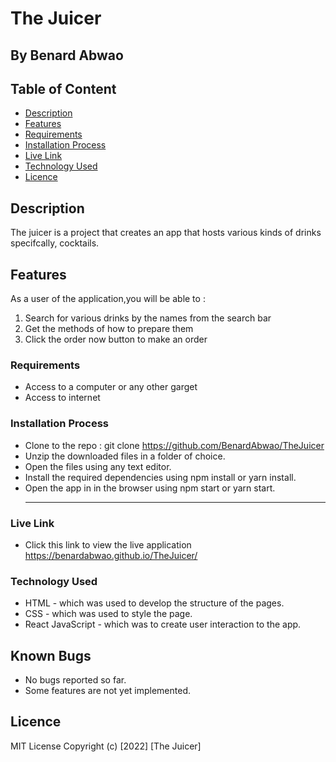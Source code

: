 # The Juicer

## By Benard Abwao

## Table of Content

- [Description](#description)
- [Features](#features)
- [Requirements](#requirements)
- [Installation Process](#installation-Process)
- [Live Link](#Live-Link)
- [Technology Used](#technology-Used)
- [Licence](#licence)

## Description

 <p> The juicer is a project that creates an app that hosts various kinds of drinks specifcally, cocktails.   </p>

## Features

As a user of the application,you will be able to :

1. Search for various drinks by the names from the search bar
2. Get the methods of how to prepare them
3. Click the order now button to make an order

### Requirements

- Access to a computer or any other garget
- Access to internet

### Installation Process

- Clone to the repo : git clone https://github.com/BenardAbwao/TheJuicer
- Unzip the downloaded files in a folder of choice.
- Open the files using any text editor.
- Install the required dependencies using npm install or yarn install.
- Open the app in in the browser using npm start or yarn start.
  ***

### Live Link

- Click this link to view the live application https://benardabwao.github.io/TheJuicer/

### Technology Used

- HTML - which was used to develop the structure of the pages.
- CSS - which was used to style the page.
- React JavaScript - which was to create user interaction to the app.

## Known Bugs

- No bugs reported so far.
- Some features are not yet implemented.

## Licence

MIT License
Copyright (c) [2022] [The Juicer]
